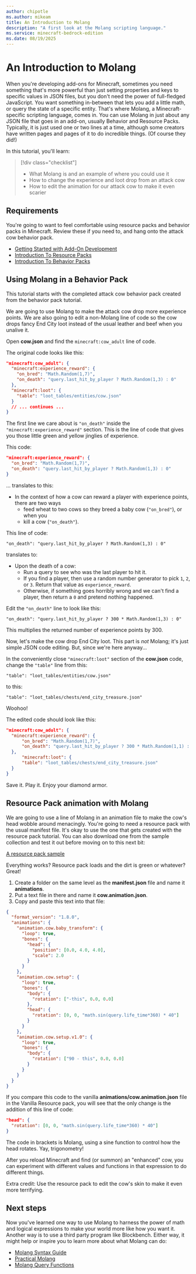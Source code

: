 ```yaml
---
author: chipotle
ms.author: mikeam
title: An Introduction to Molang
description: "A first look at the Molang scripting language."
ms.service: minecraft-bedrock-edition
ms.date: 08/19/2025
---
```


# An Introduction to Molang

When you're developing add-ons for Minecraft, sometimes you need something that's more powerful than just setting properties and keys to specific values in JSON files, but you don't need the power of full-fledged JavaScript. You want something in-between that lets you add a little math, or query the state of a specific entity. That's where Molang, a Minecraft-specific scripting language, comes in. You can use Molang in just about any JSON file that goes in an add-on, usually Behavior and Resource Packs. Typically, it is just used one or two lines at a time, although some creators have written pages and pages of it to do incredible things. (Of course they did!)

In this tutorial, you'll learn:

> [!div class="checklist"]
>
> - What Molang is and an example of where you could use it
> - How to change the experience and loot drop from an attack cow
> - How to edit the animation for our attack cow to make it even scarier

## Requirements

You're going to want to feel comfortable using resource packs and behavior packs in Minecraft. Review these if you need to, and hang onto the attack cow behavior pack.

- [Getting Started with Add-On Development](../GettingStarted.md)
- [Introduction To Resource Packs](../ResourcePack.md)
- [Introduction To Behavior Packs](../BehaviorPack.md)

## Using Molang in a Behavior Pack

This tutorial starts with the completed attack cow behavior pack created from the behavior pack tutorial.

We are going to use Molang to make the attack cow drop more experience points. We are also going to edit a non-Molang line of code so the cow drops fancy End City loot instead of the usual leather and beef when you unalive it.

Open **cow.json** and find the `minecraft:cow_adult` line of code.

The original code looks like this:

```json
"minecraft:cow_adult": {
  "minecraft:experience_reward": {
    "on_bred": "Math.Random(1,7)",
    "on_death": "query.last_hit_by_player ? Math.Random(1,3) : 0"
  },
  "minecraft:loot": {
    "table": "loot_tables/entities/cow.json"
  }
  // ... continues ...
}
```

The first line we care about is `"on_death"` inside the `"minecraft:experience_reward"` section. This is the line of code that gives you those little green and yellow jinglies of experience.

This code:

```json
"minecraft:experience_reward": {
  "on_bred": "Math.Random(1,7)",
  "on_death": "query.last_hit_by_player ? Math.Random(1,3) : 0"
}
```

... translates to this:

- In the context of how a cow can reward a player with experience points, there are two ways
  - feed wheat to two cows so they breed a baby cow (`"on_bred"`), or when you
  - kill a cow (`"on_death"`).

This line of code:

`"on_death": "query.last_hit_by_player ? Math.Random(1,3) : 0"`

translates to:

- Upon the death of a cow:
  - Run a query to see who was the last player to hit it.
  - If you find a player, then use a random number generator to pick `1`, `2`, or `3`. Return that value as `experience_reward`.
  - Otherwise, if something goes horribly wrong and we can't find a player, then return a `0` and pretend nothing happened.

Edit the `"on_death"` line to look like this:

`"on_death": "query.last_hit_by_player ? 300 * Math.Random(1,3) : 0"`

This multiplies the returned number of experience points by 300.

Now, let's make the cow drop End City loot. This part is _not_ Molang; it's just simple JSON code editing. But, since we're here anyway...

In the conveniently close `"minecraft:loot"` section of the **cow.json** code, change the `"table"` line from this:

`"table": "loot_tables/entities/cow.json"`

to this:

`"table": "loot_tables/chests/end_city_treasure.json"`

Woohoo!

The edited code should look like this:

```json
"minecraft:cow_adult": {
  "minecraft:experience_reward": {
      "on_bred": "Math.Random(1,7)",
      "on_death": "query.last_hit_by_player ? 300 * Math.Random(1,1) : 0"
  },
      "minecraft:loot": {
      "table": "loot_tables/chests/end_city_treasure.json"
  }
}
```

Save it. Play it. Enjoy your diamond armor.

## Resource Pack animation with Molang

We are going to use a line of Molang in an animation file to make the cow's head wobble around menacingly. You're going to need a resource pack with the usual manifest file. It's okay to use the one that gets created with the resource pack tutorial. You can also download one from the sample collection and test it out before moving on to this next bit:

[A resource pack sample](https://github.com/microsoft/minecraft-samples/tree/main/resource_pack_sample)

Everything works? Resource pack loads and the dirt is green or whatever? Great!

1. Create a folder on the same level as the **manifest.json** file and name it **animations**.
1. Put a text file in there and name it **cow.animation.json**.
1. Copy and paste this text into that file:

```json
{
  "format_version": "1.8.0",
  "animations": {
    "animation.cow.baby_transform": {
      "loop": true,
      "bones": {
        "head": {
          "position": [0.0, 4.0, 4.0],
          "scale": 2.0
        }
      }
    },
    "animation.cow.setup": {
      "loop": true,
      "bones": {
        "body": {
          "rotation": ["-this", 0.0, 0.0]
        },
        "head": {
          "rotation": [0, 0, "math.sin(query.life_time*360) * 40"]
        }
      }
    },
    "animation.cow.setup.v1.0": {
      "loop": true,
      "bones": {
        "body": {
          "rotation": ["90 - this", 0.0, 0.0]
        }
      }
    }
  }
}
```

If you compare this code to the vanilla **animations/cow.animation.json** file in the Vanilla Resource pack, you will see that the only change is the addition of this line of code:

```json
"head": {
  "rotation": [0, 0, "math.sin(query.life_time*360) * 40"]
}
```

The code in brackets is Molang, using a sine function to control how the head rotates. Yay, trigonometry!

After you reload Minecraft and find (or summon) an "enhanced" cow, you can experiment with different values and functions in that expression to do different things.

Extra credit: Use the resource pack to edit the cow's skin to make it even more terrifying.

## Next steps

Now you've learned one way to use Molang to harness the power of math and logical expressions to make your world more like how you want it. Another way is to use a third party program like Blockbench. Either way, it might help or inspire you to learn more about what Molang can do:

- [Molang Syntax Guide](./syntax-guide.md)
- [Practical Molang](./practical-molang.md)
- [Molang Query Functions](../../Reference/Content/MolangReference/Examples/MolangConcepts/QueryFunctions.md)
